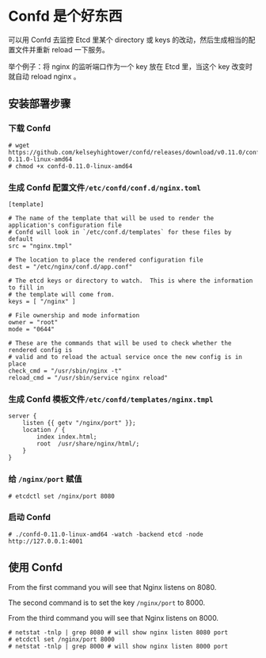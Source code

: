 # Confd 是个好东西

可以用 Confd 去监控 Etcd 里某个 directory 或 keys 的改动，然后生成相当的配置文件并重新 reload 一下服务。

举个例子：将 nginx 的监听端口作为一个 key 放在 Etcd 里，当这个 key 改变时就自动 reload nginx 。

## 安装部署步骤

### 下载 Confd

```
# wget https://github.com/kelseyhightower/confd/releases/download/v0.11.0/confd-0.11.0-linux-amd64
# chmod +x confd-0.11.0-linux-amd64
```

### 生成 Confd 配置文件`/etc/confd/conf.d/nginx.toml`

```
[template]

# The name of the template that will be used to render the application's configuration file
# Confd will look in `/etc/conf.d/templates` for these files by default
src = "nginx.tmpl"

# The location to place the rendered configuration file
dest = "/etc/nginx/conf.d/app.conf"

# The etcd keys or directory to watch.  This is where the information to fill in
# the template will come from.
keys = [ "/nginx" ]

# File ownership and mode information
owner = "root"
mode = "0644"

# These are the commands that will be used to check whether the rendered config is
# valid and to reload the actual service once the new config is in place
check_cmd = "/usr/sbin/nginx -t"
reload_cmd = "/usr/sbin/service nginx reload"
```

### 生成 Confd 模板文件`/etc/confd/templates/nginx.tmpl`

```
server {
    listen {{ getv "/nginx/port" }};
    location / {
        index index.html;
        root  /usr/share/nginx/html/;
    }
}
```

### 给 `/nginx/port` 赋值

```
# etcdctl set /nginx/port 8080
```

### 启动 Confd

```
# ./confd-0.11.0-linux-amd64 -watch -backend etcd -node http://127.0.0.1:4001
```


## 使用 Confd

From the first command you will see that Nginx listens on 8080.

The second command is to set the key `/nginx/port` to 8000.

From the third command you will see that Nginx listens on 8000.

```
# netstat -tnlp | grep 8080 # will show nginx listen 8080 port
# etcdctl set /nginx/port 8000
# netstat -tnlp | grep 8000 # will show nginx listen 8000 port
```

